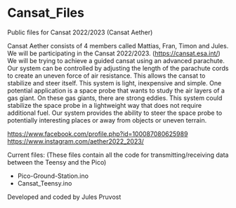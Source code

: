 # Cansat_Files
Public files for Cansat 2022/2023 (Cansat Aether)

Cansat Aether consists of 4 members called Mattias, Fran, Timon and Jules. We will be participating in the Cansat 2022/2023. (https://cansat.esa.int/)
We will be trying to achieve a guided cansat using an advanced parachute. Our system can be controlled by adjusting the length of the parachute cords to create an uneven force of air resistance. This allows the cansat to stabilize and steer itself. This system is light, inexpensive and simple. One potential application is a space probe that wants to study the air layers of a gas giant. On these gas giants, there are strong eddies. This system could stabilize the space probe in a lightweight way that does not require additional fuel. Our system provides the ability to steer the space probe to potentially interesting places or away from objects or uneven terrain.

https://www.facebook.com/profile.php?id=100087080625989
https://www.instagram.com/aether2022_2023/

Current files: (These files contain all the code for transmitting/receiving data between the Teensy and the Pico)
- Pico-Ground-Station.ino 
- Cansat_Teensy.ino

Developed and coded by Jules Pruvost
